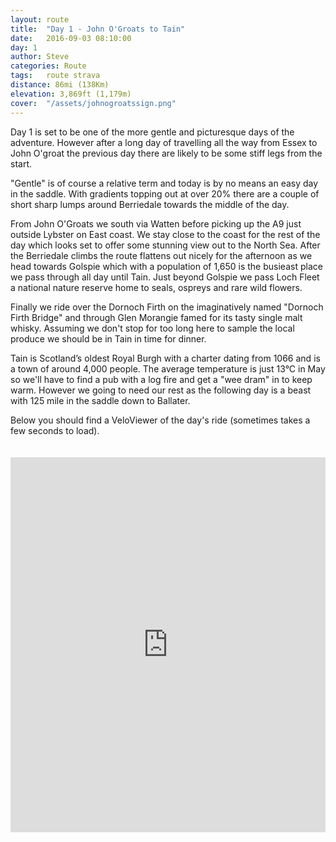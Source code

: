 ```yaml
---
layout: route
title:  "Day 1 - John O'Groats to Tain"
date:   2016-09-03 08:10:00
day: 1
author: Steve
categories: Route
tags:	route strava
distance: 86mi (138Km)
elevation: 3,869ft (1,179m)
cover:  "/assets/johnogroatssign.png"
---
```


Day 1 is set to be one of the more gentle and picturesque days of the adventure. However after a long day
of travelling all the way from Essex to John O'groat the previous day there are likely to be some stiff legs from
the start.

"Gentle" is of course a relative term and today is by no means an easy day in the saddle. With gradients topping out at
over 20% there are a couple of short sharp lumps around Berriedale towards the middle of the day.

From John O'Groats we south via Watten before picking up the A9 just outside Lybster on East coast.
We stay close to the coast for the rest of the day which looks set to offer some stunning view out to the North Sea.
After the Berriedale climbs the route flattens out nicely for the afternoon as we head towards Golspie which with a population
of 1,650 is the busieast place we pass through all day until Tain. Just beyond Golspie we pass Loch Fleet a national nature reserve home
to seals, ospreys and rare wild flowers.

Finally we ride over the Dornoch Firth on the imaginatively named "Dornoch Firth Bridge" and through Glen Morangie
famed for its tasty single malt whisky. Assuming we don't stop for too long here to sample the local produce we should
be in Tain in time for dinner.

Tain is Scotland’s oldest Royal Burgh with a charter dating from 1066 and is a town of around 4,000 people. The average temperature
is just 13°C in May so we'll have to find a pub with a log fire and get a "wee dram" in to keep warm. However we going to need our
rest as the following day is a beast with 125 mile in the saddle down to Ballater.

Below you should find a VeloViewer of the day's ride (sometimes takes a
few seconds to load).

<iframe style="width:100%;height:600px;padding-top:20px" src="https://veloviewer.com/routes/6928148/embed2" frameborder="0" scrolling="no"></iframe>
